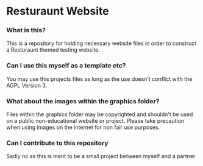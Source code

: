 # Resturaunt Website

### What is this?
This is a repository for holding necessary website files in order to construct a Resturaunt themed testing website.

### Can I use this myself as a template etc?
You may use this projects files as long as the use doesn't conflict with the AGPL Version 3.

### What about the images within the graphics folder?
Files within the graphics folder may be copyrighted and shouldn't be used on a public non-educational website or project.
Please take precaution when using images on the internet for non fair use purposes.

### Can I contribute to this repository
Sadly no as this is ment to be a small project between myself and a partner
